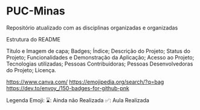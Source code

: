 # PUC-Minas
 Repositório atualizado com as disciplinas organizadas e organizadas

Estrutura do README

Título e Imagem de capa;
Badges;
Índice;
Descrição do Projeto;
Status do Projeto;
Funcionalidades e Demonstração da Aplicação;
Acesso ao Projeto;
Tecnologias utilizadas;
Pessoas Contribuidoras;
Pessoas Desenvolvedoras do Projeto;
Licença.

https://www.canva.com/
https://emojipedia.org/search/?q=bag
https://dev.to/envoy_/150-badges-for-github-pnk


Legenda Emoji:
⌛: Ainda não Realizada
✅: Aula Realizada
